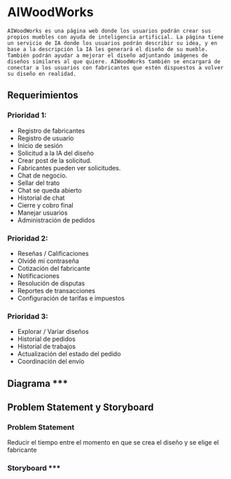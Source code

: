 # AIWoodWorks

	AIWoodWorks es una página web donde los usuarios podrán crear sus propios muebles con ayuda de inteligencia artificial. La página tiene un servicio de IA donde los usuarios podrán describir su idea, y en base a la descripción la IA les generará el diseño de su mueble. También podrán ayudar a mejorar el diseño adjuntando imágenes de diseños similares al que quiere. AIWoodWorks también se encargará de conectar a los usuarios con fabricantes que estén dispuestos a volver su diseño en realidad.

## Requerimientos

### Prioridad 1:

- Registro de fabricantes
- Registro de usuario
- Inicio de sesión
- Solicitud a la IA del diseño
- Crear post de la solicitud.
- Fabricantes pueden ver solicitudes.
- Chat de negocio.
- Sellar del trato
- Chat se queda abierto
- Historial de chat
- Cierre y cobro final
- Manejar usuarios
- Administración de pedidos

### Prioridad 2:

- Reseñas / Calificaciones
- Olvidé mi contraseña
- Cotización del fabricante
- Notificaciones
- Resolución de disputas
- Reportes de transacciones
- Configuración de tarifas e impuestos

### Prioridad 3:

- Explorar / Variar diseños
- Historial de pedidos
- Historial de trabajos
- Actualización del estado del pedido
- Coordinación del envío

## Diagrama ***

## Problem Statement y Storyboard

### Problem Statement

Reducir el tiempo entre el momento en que se crea el diseño y se elige el fabricante

### Storyboard ***
